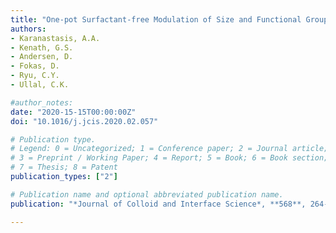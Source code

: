 ```yaml
---
title: "One-pot Surfactant-free Modulation of Size and Functional Group Distribution in Thermoresponsive Microgels"
authors:
- Karanastasis, A.A.
- Kenath, G.S.
- Andersen, D. 
- Fokas, D.
- Ryu, C.Y.
- Ullal, C.K.

#author_notes:
date: "2020-15-15T00:00:00Z"
doi: "10.1016/j.jcis.2020.02.057"

# Publication type.
# Legend: 0 = Uncategorized; 1 = Conference paper; 2 = Journal article;
# 3 = Preprint / Working Paper; 4 = Report; 5 = Book; 6 = Book section;
# 7 = Thesis; 8 = Patent
publication_types: ["2"]

# Publication name and optional abbreviated publication name.
publication: "*Journal of Colloid and Interface Science*, **568**, 264-272"

---
```

